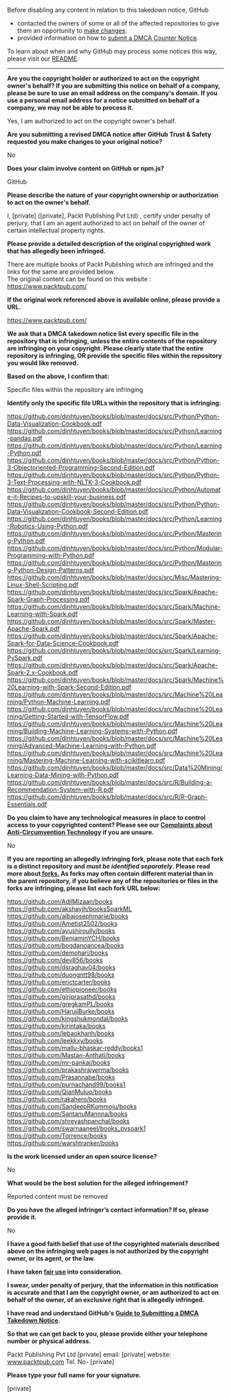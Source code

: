 Before disabling any content in relation to this takedown notice, GitHub  
- contacted the owners of some or all of the affected repositories to give them an opportunity to [make changes](https://docs.github.com/en/github/site-policy/dmca-takedown-policy#a-how-does-this-actually-work).  
- provided information on how to [submit a DMCA Counter Notice](https://docs.github.com/en/articles/guide-to-submitting-a-dmca-counter-notice).  
  
To learn about when and why GitHub may process some notices this way, please visit our [README](https://github.com/github/dmca/blob/master/README.md#anatomy-of-a-takedown-notice).  
  
---  
  
**Are you the copyright holder or authorized to act on the copyright owner's behalf? If you are submitting this notice on behalf of a company, please be sure to use an email address on the company's domain. If you use a personal email address for a notice submitted on behalf of a company, we may not be able to process it.**  
  
Yes, I am authorized to act on the copyright owner's behalf.  
  
**Are you submitting a revised DMCA notice after GitHub Trust & Safety requested you make changes to your original notice?**  
  
No  
  
**Does your claim involve content on GitHub or npm.js?**  
  
GitHub  
  
**Please describe the nature of your copyright ownership or authorization to act on the owner's behalf.**  
  
I, [private] ([private], Packt Publishing Pvt Ltd) , certify under penalty of perjury, that I am an agent authorized to act on behalf of the owner of certain intellectual property rights.  
  
**Please provide a detailed description of the original copyrighted work that has allegedly been infringed.**  
  
There are multiple books of Packt Publishing which are infringed and the links for the same are provided below.  
The original content can be found on this website :  
https://www.packtpub.com/  
  
**If the original work referenced above is available online, please provide a URL.**  
  
https://www.packtpub.com/  
  
**We ask that a DMCA takedown notice list every specific file in the repository that is infringing, unless the entire contents of the repository are infringing on your copyright. Please clearly state that the entire repository is infringing, OR provide the specific files within the repository you would like removed.**  
  
**Based on the above, I confirm that:**  
  
Specific files within the repository are infringing  
  
**Identify only the specific file URLs within the repository that is infringing:**  
  
https://github.com/dinhtuyen/books/blob/master/docs/src/Python/Python-Data-Visualization-Cookbook.pdf  
https://github.com/dinhtuyen/books/blob/master/docs/src/Python/Learning-pandas.pdf  
https://github.com/dinhtuyen/books/blob/master/docs/src/Python/Learning-Python.pdf  
https://github.com/dinhtuyen/books/blob/master/docs/src/Python/Python-3-Objectoriented-Programming-Second-Edition.pdf  
https://github.com/dinhtuyen/books/blob/master/docs/src/Python/Python-3-Text-Processing-with-NLTK-3-Cookbook.pdf  
https://github.com/dinhtuyen/books/blob/master/docs/src/Python/Automate-it-Recipes-to-upskill-your-business.pdf  
https://github.com/dinhtuyen/books/blob/master/docs/src/Python/Python-Data-Visualization-Cookbook-Second-Edition.pdf  
https://github.com/dinhtuyen/books/blob/master/docs/src/Python/Learning-Robotics-Using-Python.pdf  
https://github.com/dinhtuyen/books/blob/master/docs/src/Python/Mastering-Python.pdf  
https://github.com/dinhtuyen/books/blob/master/docs/src/Python/Modular-Programming-with-Python.pdf  
https://github.com/dinhtuyen/books/blob/master/docs/src/Python/Mastering-Python-Design-Patterns.pdf  
https://github.com/dinhtuyen/books/blob/master/docs/src/Misc/Mastering-Linux-Shell-Scripting.pdf  
https://github.com/dinhtuyen/books/blob/master/docs/src/Spark/Apache-Spark-Graph-Processing.pdf  
https://github.com/dinhtuyen/books/blob/master/docs/src/Spark/Machine-Learning-with-Spark.pdf  
https://github.com/dinhtuyen/books/blob/master/docs/src/Spark/Master-Apache-Spark.pdf  
https://github.com/dinhtuyen/books/blob/master/docs/src/Spark/Apache-Spark-for-Data-Science-Cookbook.pdf  
https://github.com/dinhtuyen/books/blob/master/docs/src/Spark/Learning-PySpark.pdf  
https://github.com/dinhtuyen/books/blob/master/docs/src/Spark/Apache-Spark-2.x-Cookbook.pdf  
https://github.com/dinhtuyen/books/blob/master/docs/src/Spark/Machine%20Learning-with-Spark-Second-Edition.pdf  
https://github.com/dinhtuyen/books/blob/master/docs/src/Machine%20Learning/Python-Machine-Learning.pdf  
https://github.com/dinhtuyen/books/blob/master/docs/src/Machine%20Learning/Getting-Started-with-TensorFlow.pdf  
https://github.com/dinhtuyen/books/blob/master/docs/src/Machine%20Learning/Building-Machine-Learning-Systems-with-Python.pdf  
https://github.com/dinhtuyen/books/blob/master/docs/src/Machine%20Learning/Advanced-Machine-Learning-with-Python.pdf  
https://github.com/dinhtuyen/books/blob/master/docs/src/Machine%20Learning/Mastering-Machine-Learning-with-scikitlearn.pdf  
https://github.com/dinhtuyen/books/blob/master/docs/src/Data%20Mining/Learning-Data-Mining-with-Python.pdf  
https://github.com/dinhtuyen/books/blob/master/docs/src/R/Building-a-Recommendation-System-with-R.pdf  
https://github.com/dinhtuyen/books/blob/master/docs/src/R/R-Graph-Essentials.pdf  
  
**Do you claim to have any technological measures in place to control access to your copyrighted content? Please see our <a href="https://docs.github.com/articles/guide-to-submitting-a-dmca-takedown-notice#complaints-about-anti-circumvention-technology">Complaints about Anti-Circumvention Technology</a> if you are unsure.**  
  
No  
  
**If you are reporting an allegedly infringing fork, please note that each fork is a distinct repository and <i>must be identified separately</i>. Please read more about <a href="https://docs.github.com/articles/dmca-takedown-policy#b-what-about-forks-or-whats-a-fork">forks.</a> As forks may often contain different material than in the parent repository, if you believe any of the repositories or files in the forks are infringing, please list each fork URL below:**  
  
https://github.com/AdilMizaan/books  
https://github.com/akshayjh/booksSparkML  
https://github.com/albajosephmarie/books  
https://github.com/Ametist2502/books  
https://github.com/ayushiroully/books  
https://github.com/BenjaminYCH/books  
https://github.com/bogdanoancea/books  
https://github.com/demohari/books  
https://github.com/dev856/books  
https://github.com/dsraghav04/books  
https://github.com/duongntt98/books  
https://github.com/erictcarter/books  
https://github.com/ethiopioneer/books  
https://github.com/giriprasathd/books  
https://github.com/gregkamPL/books  
https://github.com/HarujiBurke/books  
https://github.com/kingshukmondal/books  
https://github.com/kirintaka/books  
https://github.com/lebaokhanh/books  
https://github.com/leekkxy/books  
https://github.com/mallu-bhaskar-reddy/books1  
https://github.com/Mastan-Anthati/books  
https://github.com/mr-pankaj/books  
https://github.com/prakashrajverma/books  
https://github.com/Prasannabe/books  
https://github.com/purnachand99/books1  
https://github.com/QianMuluo/books  
https://github.com/rakahero/books  
https://github.com/SandeepRKommoju/books  
https://github.com/SantanuMannna/books  
https://github.com/shreyashpanchal/books  
https://github.com/swarnaaneel/books_pysoark1  
https://github.com/Torrence/books  
https://github.com/warshtranker/books  
  
**Is the work licensed under an open source license?**  
  
No  
  
**What would be the best solution for the alleged infringement?**  
  
Reported content must be removed  
  
**Do you have the alleged infringer’s contact information? If so, please provide it.**  
  
No  
  
**I have a good faith belief that use of the copyrighted materials described above on the infringing web pages is not authorized by the copyright owner, or its agent, or the law.**  
  
**I have taken <a href="https://www.lumendatabase.org/topics/22">fair use</a> into consideration.**  
  
**I swear, under penalty of perjury, that the information in this notification is accurate and that I am the copyright owner, or am authorized to act on behalf of the owner, of an exclusive right that is allegedly infringed.**  
  
**I have read and understand GitHub's <a href="https://docs.github.com/articles/guide-to-submitting-a-dmca-takedown-notice/">Guide to Submitting a DMCA Takedown Notice</a>.**  
  
**So that we can get back to you, please provide either your telephone number or physical address.**  
  
Packt Publishing Pvt Ltd [private] email: [private] website: www.packtpub.com Tel. No- [private]
  
**Please type your full name for your signature.**  
  
[private]
